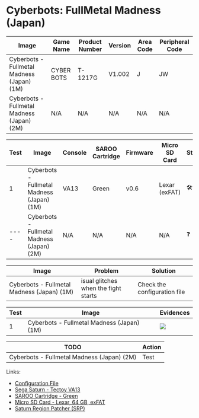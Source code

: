 # Cyberbots: FullMetal Madness (Japan)

| Image                                      | Game Name  | Product Number | Version | Area Code | Peripheral Code |
| ------------------------------------------ | ---------- | -------------- | ------- | --------- | --------------- |
| Cyberbots - Fullmetal Madness (Japan) (1M) | CYBER BOTS | T-1217G        | V1.002  | J         | JW              |
| Cyberbots - Fullmetal Madness (Japan) (2M) | N/A        | N/A            | N/A     | N/A       | N/A             |

| Test | Image                                      | Console | SAROO Cartridge | Firmware | Micro SD Card | Status                               | Time Played |
| ---- | ------------------------------------------ | ------- | --------------- | -------- | ------------- | ------------------------------------ | ----------- |
| 1    | Cyberbots - Fullmetal Madness (Japan) (1M) | VA13    | Green           | v0.6     | Lexar (exFAT) | :hammer_and_wrench: :checkered_flag: | 29 minutes  |
| ---- | Cyberbots - Fullmetal Madness (Japan) (2M) | N/A     | N/A             | N/A      | N/A           | :question:                           | N/A         |

| Image                                      | Problem                              | Solution                     |
| ------------------------------------------ | ------------------------------------ | ---------------------------- |
| Cyberbots - Fullmetal Madness (Japan) (1M) | isual glitches when the fight starts | Check the configuration file |

| Test | Image                                      | Evidences                                                                                        |
| ---- | ------------------------------------------ | ------------------------------------------------------------------------------------------------ |
| 1    | Cyberbots - Fullmetal Madness (Japan) (1M) | [![](https://img.youtube.com/vi/CRDTKb3nweI/0.jpg)](https://www.youtube.com/watch?v=CRDTKb3nweI) |

| TODO                                       | Action |
| ------------------------------------------ | ------ |
| Cyberbots - Fullmetal Madness (Japan) (2M) | Test   |

Links:

- [Configuration File](https://github.com/williamdsw/saroo-configuration-list/blob/master/Regions/Retails/Japan/T-1217G/README.md)
- [Sega Saturn - Tectoy VA13](../../../../Info/Consoles/VA13/README.md)
- [SAROO Cartridge - Green](../../../../Info/Cartridges/RetroGameParadiseStore/1.32F/README.md)
- [Micro SD Card - Lexar, 64 GB, exFAT](../../../../Info/SdCards/Lexar/64GB/exfat/README.md)
- [Saturn Region Patcher (SRP)](https://segaxtreme.net/resources/saturn-region-patcher.81/download)
